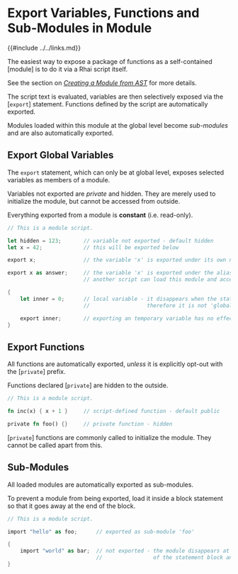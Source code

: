 Export Variables, Functions and Sub-Modules in Module
===================================================

{{#include ../../links.md}}


The easiest way to expose a package of functions as a self-contained [module] is to do it via a Rhai script itself.

See the section on [_Creating a Module from AST_]({{rootUrl}}/rust/modules/ast.md) for more details.

The script text is evaluated, variables are then selectively exposed via the [`export`] statement.
Functions defined by the script are automatically exported.

Modules loaded within this module at the global level become _sub-modules_ and are also automatically exported.


Export Global Variables
----------------------

The `export` statement, which can only be at global level, exposes selected variables as members of a module.

Variables not exported are _private_ and hidden. They are merely used to initialize the module,
but cannot be accessed from outside.

Everything exported from a module is **constant** (i.e. read-only).

```rust
// This is a module script.

let hidden = 123;       // variable not exported - default hidden
let x = 42;             // this will be exported below

export x;               // the variable 'x' is exported under its own name

export x as answer;     // the variable 'x' is exported under the alias 'answer'
                        // another script can load this module and access 'x' as 'module::answer'

{
    let inner = 0;      // local variable - it disappears when the statement block ends,
                        //                  therefore it is not 'global' and is not exported

    export inner;       // exporting an temporary variable has no effect
}
```


Export Functions
----------------

All functions are automatically exported, _unless_ it is explicitly opt-out with the [`private`] prefix.

Functions declared [`private`] are hidden to the outside.

```rust
// This is a module script.

fn inc(x) { x + 1 }     // script-defined function - default public

private fn foo() {}     // private function - hidden
```

[`private`] functions are commonly called to initialize the module.
They cannot be called apart from this.


Sub-Modules
-----------

All loaded modules are automatically exported as sub-modules.

To prevent a module from being exported, load it inside a block statement so that it goes away at the
end of the block.

```rust
// This is a module script.

import "hello" as foo;      // exported as sub-module 'foo'

{
    import "world" as bar;  // not exported - the module disappears at the end
                            //                of the statement block and is not 'global'
}
```
